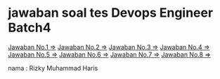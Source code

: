 <H1>jawaban soal tes Devops Engineer Batch4</H1>

[Jawaban No.1 =>](https://github.com/rizkykhiply/DevopsEngineerBatch4/blob/master/Jawaban_1.md)
[Jawaban No.2 =>](https://github.com/rizkykhiply/DevopsEngineerBatch4/blob/master/Jawaban_2.md)
[Jawaban No.3 =>](https://github.com/rizkykhiply/DevopsEngineerBatch4/blob/master/Jawaban_3.md)
[Jawaban No.4 =>](https://github.com/rizkykhiply/DevopsEngineerBatch4/blob/master/Jawaban_4.md)
[Jawaban No.5 =>](https://github.com/rizkykhiply/DevopsEngineerBatch4/blob/master/Jawaban_5.md)
[Jawaban No.6 =>](https://github.com/rizkykhiply/DevopsEngineerBatch4/blob/master/Jawaban_6.md)
[Jawaban No.7 =>](https://github.com/rizkykhiply/DevopsEngineerBatch4/blob/master/Jawaban_7.md)
[Jawaban No.8 =>](https://github.com/rizkykhiply/DevopsEngineerBatch4/blob/master/Jawaban_8.md)


nama : Rizky Muhammad Haris
